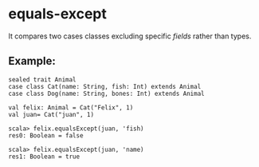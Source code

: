 # equals-except

It compares two cases classes excluding specific *fields* rather than types.

## Example:
```
sealed trait Animal
case class Cat(name: String, fish: Int) extends Animal
case class Dog(name: String, bones: Int) extends Animal

val felix: Animal = Cat("Felix", 1)
val juan= Cat("juan", 1)

scala> felix.equalsExcept(juan, 'fish)
res0: Boolean = false

scala> felix.equalsExcept(juan, 'name)
res1: Boolean = true

```
